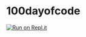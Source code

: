 # 100dayofcode

[![Run on Repl.it](https://repl.it/badge/github/genialkartik/100daysofcode)](https://repl.it/github/genialkartik/100daysofcode)
